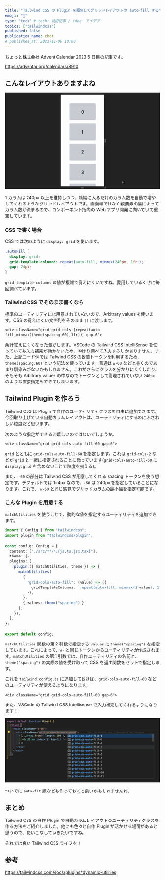 ```yaml
---
title: "Tailwind CSS の Plugin を駆使してグリッドレイアウトの auto-fill するやつ作る"
emoji: "🍱"
type: "tech" # tech: 技術記事 / idea: アイデア
topics: ["tailwindcss"]
published: false
publication_name: chot
# published_at: 2023-12-06 10:00
---
```


ちょっと株式会社 Advent Calendar 2023 5 日目の記事です。

https://adventar.org/calendars/8910

## こんなレイアウトありますよね

![image](/images/grid-template-auto-fill-with-tailwind/grid-template-auto-fill-example.gif)

1 カラムは 240px 以上を維持しつつ、横幅に入るだけのカラム数を自動で増やしてくれるようなグリッドレイアウトです。画面幅ではなく親要素の幅によってカラム数が決まるので、コンポーネント指向の Web アプリ開発に向いていて重宝しています。

### CSS で書く場合

CSS では次のように `display: grid` を使います。

```css
.autoFill {
  display: grid;
  grid-template-columns: repeat(auto-fill, minmax(240px, 1fr));
  gap: 24px;
}
```

`grid-template-columns` の値が複雑で覚えにくいですね。愛用しているくせに毎回調べています。

### Tailwind CSS でそのまま書くなら

標準のユーティリティには用意されていないので、Arbitrary values を使います。CSS の覚えにくい文字列をそのまま `[]` に渡します。

```tsx
<div className="grid grid-cols-[repeat(auto-fill,minmax(theme(spacing.60),1fr))] gap-6">
```

余計覚えにくくなった気がします。VSCode の Tailwind CSS IntelliSense を使っていても入力補完が効かないため、やはり調べて入力するしかありません。また、上記コード例では Tailwind CSS の数値トークンを利用するため、`theme(spacing.60)` という記法を使っています。普通は `w-60` などと書くのであまり馴染みがないかもしれません。これがさらにクラスを分かりにくくしたり、そもそも Arbitrary values の中なのでトークンとして管理されていない `240px` のような直接指定もできてしまいます。

## Tailwind Plugin を作ろう

Tailwind CSS は Plugin で自作のユーティリティクラスを自由に追加できます。今回取り上げている自動カラムレイアウトは、ユーティリティにするのにふさわしい粒度だと思います。

次のような指定ができると嬉しいのではないでしょうか。

```tsx
<div className="grid grid-cols-auto-fill-60 gap-6">
```

`grid` とともに `grid-cols-auto-fill-60` を指定します。これは `grid-cols-2` などが `grid` と一緒に指定されることに倣っています(`grid-cols-auto-fill-60` に `display:grid` を含めないことで粒度を揃える)。

また、`-60` の部分は Tailwind CSS が用意してくれる spacing トークンを使う想定です。デフォルトでは 1=4px なので、`-60` は 240px を指定していることになります。これで、 `w-60` と同じ感覚でグリッドカラムの最小幅を指定可能です。

### こんな Plugin を用意する

`matchUtilities` を使うことで、動的な値を指定するユーティリティを追加できます。

```tsx:tailwind.config.ts
import { Config } from "tailwindcss";
import plugin from "tailwindcss/plugin";

const config: Config = {
  content: ["./src/**/*.{js,ts,jsx,tsx}"],
  theme: {},
  plugins: [
    plugin(({ matchUtilities, theme }) => {
      matchUtilities(
        {
          "grid-cols-auto-fill": (value) => ({
            gridTemplateColumns: `repeat(auto-fill, minmax(${value}, 1fr))`,
          }),
        },
        { values: theme("spacing") }
      );
    }),
  ],
};

export default config;
```

`matchUtilities` 関数の第 2 引数で指定する `values` に `theme("spacing")` を指定しています。これによって、`w-` と同じトークンからユーティリティが作成されます。`matchUtilities` の第 1 引数では、自作ユーティリティの名前と、`theme("spacing")` の実際の値を受け取って CSS を返す関数をセットで指定します。

これを `tailwind.config.ts` に追加しておけば、`grid-cols-auto-fill-60` などのユーティリティが使えるようになります。

```tsx
<div className="grid grid-cols-auto-fill-60 gap-6">
```

また、VSCode の Tailwind CSS Intellisense で入力補完してくれるようになります！

![Visual Studio Code で自作のユーティリティクラス grid-cols-auto-fill-n が Intellisense で一覧されている様子](/images/grid-template-auto-fill-with-tailwind/vscode-intellisense.png)

ついでに `auto-fit` 版なども作っておくと良いかもしれませんね。

## まとめ

Tailwind CSS の自作 Plugin で自動カラムレイアウトのユーティリティクラスを作る方法をご紹介しました。他にも色々と自作 Plugin が活かせる場面があると思うので、使いこなしていきたいですね。

それでは良い Tailwind CSS ライフを！

## 参考

https://tailwindcss.com/docs/plugins#dynamic-utilities
